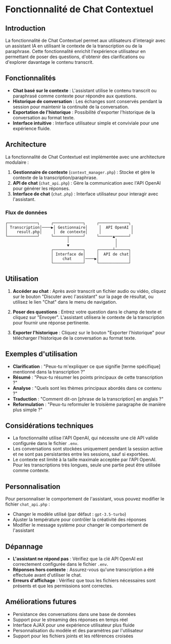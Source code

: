 # Fonctionnalité de Chat Contextuel

## Introduction

La fonctionnalité de Chat Contextuel permet aux utilisateurs d'interagir avec un assistant IA en utilisant le contexte de la transcription ou de la paraphrase. Cette fonctionnalité enrichit l'expérience utilisateur en permettant de poser des questions, d'obtenir des clarifications ou d'explorer davantage le contenu transcrit.

## Fonctionnalités

- **Chat basé sur le contexte** : L'assistant utilise le contenu transcrit ou paraphrasé comme contexte pour répondre aux questions.
- **Historique de conversation** : Les échanges sont conservés pendant la session pour maintenir la continuité de la conversation.
- **Exportation de l'historique** : Possibilité d'exporter l'historique de la conversation au format texte.
- **Interface intuitive** : Interface utilisateur simple et conviviale pour une expérience fluide.

## Architecture

La fonctionnalité de Chat Contextuel est implémentée avec une architecture modulaire :

1. **Gestionnaire de contexte** (`context_manager.php`) : Stocke et gère le contexte de la transcription/paraphrase.
2. **API de chat** (`chat_api.php`) : Gère la communication avec l'API OpenAI pour générer les réponses.
3. **Interface de chat** (`chat.php`) : Interface utilisateur pour interagir avec l'assistant.

### Flux de données

```
┌─────────────┐     ┌─────────────┐     ┌─────────────┐
│ Transcription│────▶│ Gestionnaire│     │  API OpenAI │
│    result.php│     │  de contexte│     │             │
└─────────────┘     └──────┬──────┘     └──────▲──────┘
                           │                    │
                           ▼                    │
                    ┌─────────────┐     ┌──────┴──────┐
                    │ Interface de│     │  API de chat│
                    │    chat     │────▶│             │
                    └─────────────┘     └─────────────┘
```

## Utilisation

1. **Accéder au chat** : Après avoir transcrit un fichier audio ou vidéo, cliquez sur le bouton "Discuter avec l'assistant" sur la page de résultat, ou utilisez le lien "Chat" dans le menu de navigation.

2. **Poser des questions** : Entrez votre question dans le champ de texte et cliquez sur "Envoyer". L'assistant utilisera le contexte de la transcription pour fournir une réponse pertinente.

3. **Exporter l'historique** : Cliquez sur le bouton "Exporter l'historique" pour télécharger l'historique de la conversation au format texte.

## Exemples d'utilisation

- **Clarification** : "Peux-tu m'expliquer ce que signifie [terme spécifique] mentionné dans la transcription ?"
- **Résumé** : "Peux-tu résumer les points principaux de cette transcription ?"
- **Analyse** : "Quels sont les thèmes principaux abordés dans ce contenu ?"
- **Traduction** : "Comment dit-on [phrase de la transcription] en anglais ?"
- **Reformulation** : "Peux-tu reformuler le troisième paragraphe de manière plus simple ?"

## Considérations techniques

- La fonctionnalité utilise l'API OpenAI, qui nécessite une clé API valide configurée dans le fichier `.env`.
- Les conversations sont stockées uniquement pendant la session active et ne sont pas persistantes entre les sessions, sauf si exportées.
- Le contexte est limité à la taille maximale acceptée par l'API OpenAI. Pour les transcriptions très longues, seule une partie peut être utilisée comme contexte.

## Personnalisation

Pour personnaliser le comportement de l'assistant, vous pouvez modifier le fichier `chat_api.php` :

- Changer le modèle utilisé (par défaut : `gpt-3.5-turbo`)
- Ajuster la température pour contrôler la créativité des réponses
- Modifier le message système pour changer le comportement de l'assistant

## Dépannage

- **L'assistant ne répond pas** : Vérifiez que la clé API OpenAI est correctement configurée dans le fichier `.env`.
- **Réponses hors contexte** : Assurez-vous qu'une transcription a été effectuée avant d'utiliser le chat.
- **Erreurs d'affichage** : Vérifiez que tous les fichiers nécessaires sont présents et que les permissions sont correctes.

## Améliorations futures

- Persistance des conversations dans une base de données
- Support pour le streaming des réponses en temps réel
- Interface AJAX pour une expérience utilisateur plus fluide
- Personnalisation du modèle et des paramètres par l'utilisateur
- Support pour les fichiers joints et les références croisées
